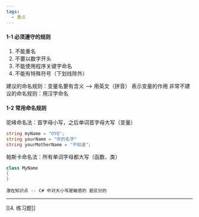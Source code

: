 ```yaml
---
tags:
  - 重点
---
```

#### 1-1 必须遵守的规则
1. 不能重名
2. 不要以数字开头
3. 不能使用程序关键字命名
4. 不能有特殊符号（下划线除外）

建议的命名规则：变量名要有含义 --> 用英文（拼音） 表示变量的作用
非常不建议的命名规则：用汉字命名

#### 1-2 常用命名规则
驼峰命名法：首字母小写，之后单词首字母大写（变量）

```c#
string myName = "OYQ";
string yourName = "你的名字"
string yourMotherName = "不知道";
```

帕斯卡命名法：所有单词字母都大写（函数、类）

```c#
class MyName
{
}
```

	潜在知识点 -- C# 中对大小写是敏感的 是区分的

---

[[4. 练习题]]